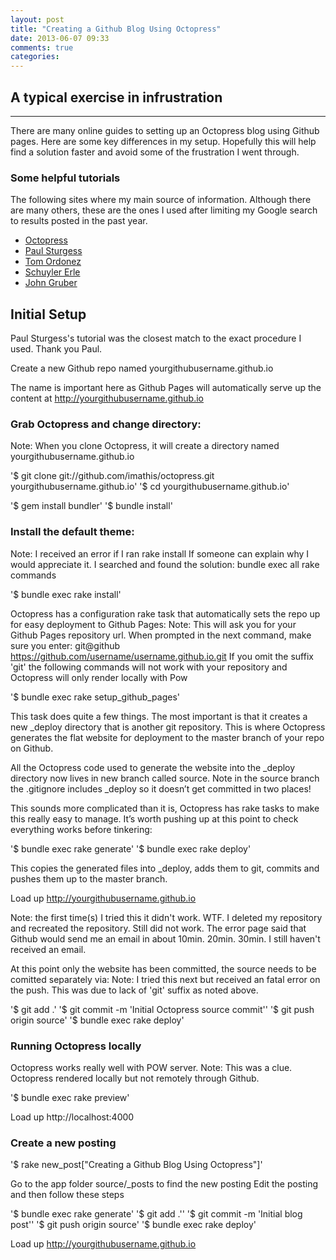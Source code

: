```yaml
---
layout: post
title: "Creating a Github Blog Using Octopress"
date: 2013-06-07 09:33
comments: true
categories:
---
```


A typical exercise in infrustration
---------------------
---------------------
There are many online guides to setting up an Octopress blog using Github pages.
Here are some key differences in my setup. Hopefully this will help find a solution faster and  avoid some of the frustration I went through.

### Some helpful tutorials
The following sites where my main source of information. Although there are many others, these are the ones I used after limiting my Google search
to results posted in the past year.

<ul>
    <li><a href="http://octopress.org/docs/setup/" title="Octopress">Octopress</a></li>
    <li><a href="http://paulsturgess.co.uk/blog/2013/04/24/hello-octopress-and-github-pages/" title="Paul Sturgess">Paul Sturgess</a></li>
    <li><a href="http://www.tomordonez.com/blog/2012/06/04/creating-a-github-blog-using-octopress/" title="Tom Ordonez">Tom Ordonez</a></li>
    <li><a href="http://schuyler.info/blog/how-to-setup-a-new-octopress-blog-on-github-pages.html" title="Schuyler Erle">Schuyler Erle</a></li>
    <li><a href="http://daringfireball.net/projects/markdown/basics" title="John Gruber">John Gruber</a></li>
</ul>

Initial Setup
---------------------
Paul Sturgess's tutorial was the closest match to the exact procedure I used. Thank you Paul.

Create a new Github repo named yourgithubusername.github.io

The name is important here as Github Pages will automatically serve up the content at http://yourgithubusername.github.io

### Grab Octopress and change directory:
Note: When you clone Octopress, it will create a directory named yourgithubusername.github.io

'$ git clone git://github.com/imathis/octopress.git yourgithubusername.github.io'
'$ cd yourgithubusername.github.io'

'$ gem install bundler'
'$ bundle install'

### Install the default theme:
Note: I received an error if I ran rake install
If someone can explain why I would appreciate it. I searched and found the solution: bundle exec all rake commands

'$ bundle exec rake install'

Octopress has a configuration rake task that automatically sets the repo up for easy deployment to Github Pages:
Note: This will ask you for your Github Pages repository url.
When prompted in the next command, make sure you enter: git@github https://github.com/username/username.github.io.git
If you omit the suffix 'git' the following commands will not work with your repository and Octopress will only render locally with Pow

'$ bundle exec rake setup_github_pages'

This task does quite a few things. The most important is that it creates a new _deploy directory that is another git repository. This is where Octopress generates the flat website for deployment to the master branch of your repo on Github.

All the Octopress code used to generate the website into the _deploy directory now lives in new branch called source. Note in the source branch the .gitignore includes _deploy so it doesn’t get committed in two places!

This sounds more complicated than it is, Octopress has rake tasks to make this really easy to manage. It’s worth pushing up at this point to check everything works before tinkering:

'$ bundle exec rake generate'
'$ bundle exec rake deploy'

This copies the generated files into _deploy, adds them to git, commits and pushes them up to the master branch.

Load up http://yourgithubusername.github.io

Note: the first time(s) I tried this it didn't work. WTF. I deleted my repository and recreated the repository. Still did not work.
The error page said that Github would send me an email in about 10min. 20min. 30min. I still haven't received an email.

At this point only the website has been committed, the source needs to be comitted separately via:
Note: I tried this next but received an fatal error on the push. This was due to lack of 'git' suffix as noted above.

'$ git add .'
'$ git commit -m 'Initial Octopress source commit''
'$ git push origin source'
'$ bundle exec rake deploy'

### Running Octopress locally
Octopress works really well with POW server.
Note: This was a clue. Octopress rendered locally but not remotely through Github.

'$ bundle exec rake preview'

Load up http://localhost:4000

### Create a new posting
'$ rake new_post["Creating a Github Blog Using Octopress"]'

Go to the app folder source/_posts to find the new posting
Edit the posting and then follow these steps

'$ bundle exec rake generate'
'$ git add .''
'$ git commit -m 'Initial blog post''
'$ git push origin source'
'$ bundle exec rake deploy'

Load up http://yourgithubusername.github.io
